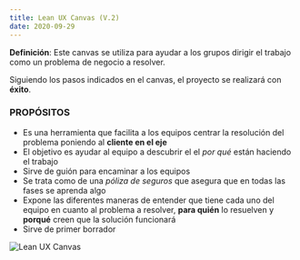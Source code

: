 ```yaml
---
title: Lean UX Canvas (V.2)
date: 2020-09-29
---
```

**Definición**: Este canvas se utiliza para ayudar a los grupos dirigir el trabajo como un problema de negocio a resolver.

Siguiendo los pasos indicados en el canvas, el proyecto se realizará con **éxito**.

### PROPÓSITOS
* Es una herramienta que facilita a los equipos centrar la resolución del problema poniendo al **cliente en el eje**
* El objetivo es ayudar al equipo a descubrir el el *por qué* están haciendo el trabajo
* Sirve de guión para encaminar a los equipos
* Se trata como de una *póliza de seguros* que asegura que en todas las fases se aprenda algo
* Expone las diferentes maneras de entender que tiene cada uno del equipo en cuanto al problema a resolver, **para quién** lo resuelven y **porqué** creen que la solución funcionará
* Sirve de primer borrador

![Lean UX Canvas](LeanUX_canvas_v5.png)